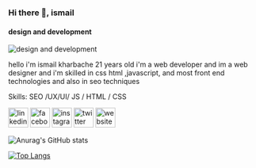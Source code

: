 ### Hi there 👋, ismail
#### design and development
![design and development](https://i.postimg.cc/5y819GQF/Untitled-1.png)

hello i'm ismail kharbache 21 years old i'm a web developer and im a web designer and i'm skilled in css html ,javascript, and most front end technologies and also in seo techniques

Skills: SEO /UX/UI/ JS / HTML / CSS



[<img src='https://cdn.jsdelivr.net/npm/simple-icons@3.0.1/icons/linkedin.svg' alt='linkedin' height='40'>](https://www.linkedin.com/in/https://www.linkedin.com/in/kharbache-ismail-67abb7210//)  [<img src='https://cdn.jsdelivr.net/npm/simple-icons@3.0.1/icons/facebook.svg' alt='facebook' height='40'>](https://www.facebook.com/https://www.facebook.com/ismail.kharabche/)  [<img src='https://cdn.jsdelivr.net/npm/simple-icons@3.0.1/icons/instagram.svg' alt='instagram' height='40'>](https://www.instagram.com/https://www.instagram.com/kharbache_ismail//)  [<img src='https://cdn.jsdelivr.net/npm/simple-icons@3.0.1/icons/twitter.svg' alt='twitter' height='40'>](https://twitter.com/https://twitter.com/IsmailKharbache)  [<img src='https://cdn.jsdelivr.net/npm/simple-icons@3.0.1/icons/icloud.svg' alt='website' height='40'>](https://kharbacheismail.ml)  










<!---
ismail-kharbache/ismail-kharbache is a ✨ special ✨ repository because its `README.md` (this file) appears on your GitHub profile.
You can click the Preview link to take a look at your changes.
--->
![Anurag's GitHub stats](https://github-readme-stats.vercel.app/api?username=ismail-kharbache&theme=dark&show_icons=true)







[![Top Langs](https://github-readme-stats.vercel.app/api/top-langs/?username=ismail-kharbache&layout=compact)](https://github.com/anuraghazra/github-readme-stats)



